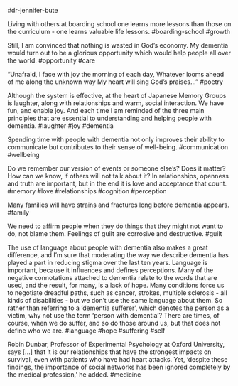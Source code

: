 #dr-jennifer-bute

Living with others at boarding school one learns more lessons than those on the curriculum - one learns valuable life lessons. 
#boarding-school #growth

Still, I am convinced that nothing is wasted in God’s economy. My dementia would turn out to be a glorious opportunity which would help people all over the world.
#opportunity #care

“Unafraid, I face with joy the morning of each day, 
Whatever looms ahead of me along the unknown way
My heart will sing God’s praises…”
#poetry

Although the system is effective, at the heart of Japanese Memory Groups is laughter, along with relationships and warm, social interaction. We have fun, and enable joy. And each time I am reminded of the three main principles that are essential to understanding and helping people with dementia. 
#laughter #joy #dementia

Spending time with people with dementia not only improves their ability to communicate but contributes to their sense of well-being. 
#communication #wellbeing   

Do we remember our version of events or someone else’s? Does it matter? How can we know, if others will not talk about it? In relationships, openness and truth are important, but in the end it is love and acceptance that count. 
#memory #love #relationships #cognition #perception 

Many families will have strains and fractures long before dementia appears. 
#family 

We need to affirm people when they do things that they might not want to do, not blame them. Feelings of guilt are corrosive and destructive. 
#guilt

The use of language about people with dementia also makes a great difference, and I’m sure that moderating the way we describe dementia has played a part in reducing stigma over the last ten years. Language is important, because it influences and defines perceptions. Many of the negative connotations attached to dementia relate to the words that are used, and the result, for many, is a lack of hope. Many conditions force us to negotiate dreadful paths, such as cancer, strokes, multiple sclerosis - all kinds of disabilities - but we don’t use the same language about them. So rather than referring to a ‘dementia sufferer’, which denotes the person as a victim, why not use the term ‘person with dementia’? There are times, of course, when we do suffer, and so do those around us, but that does not define who we are. 
#language #hope #suffering #self
  
Robin Dunbar, Professor of Experimental Psychology at Oxford University, says \[...\] that it is our relationships that have the strongest impacts on survival, even with patients who have had heart attacks. Yet, ‘despite these findings, the importance of social networks has been ignored completely by the medical profession,’ he added.
#medicine